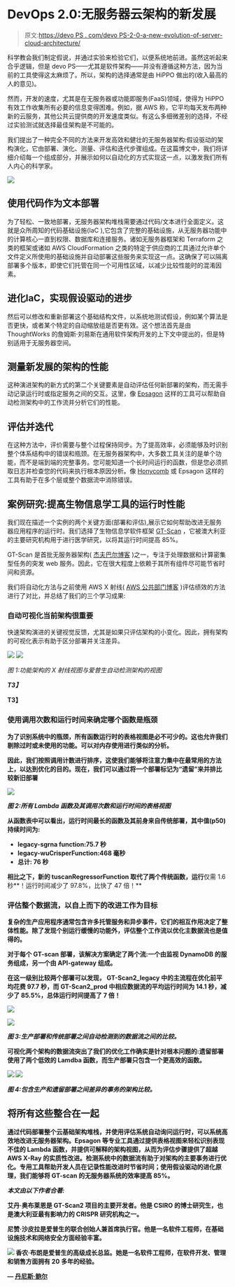 # DevOps 2.0:无服务器云架构的新发展

> 原文:[https://devo PS . com/devo PS-2-0-a-new-evolution-of-server-cloud-architecture/](https://devops.com/devops-2-0-a-new-evolution-of-serverless-cloud-architecture/)

科学教会我们制定假说，并通过实验来检验它们，以便系统地前进。虽然这听起来合乎逻辑，但是 devo PS——尤其是软件架构——并没有遵循这种方法，因为当前的工具使得这太麻烦了。所以，架构的选择通常是由 HiPPO 做出的(收入最高的人的意见)。

然而，开发的速度，尤其是在无服务器或功能即服务(FaaS)领域，使得为 HiPPO 有效工作收集所有必要的信息变得困难。例如，据 AWS 称，它平均每天发布两种新的云服务，其他公共云提供商的开发速度类似。有这么多细微差别的选择，不经过实验测试就选择最佳架构是不可能的。

我们提出了一种完全不同的方法来开发高效和健壮的无服务器架构:假设驱动的架构演化，它由部署、演化、测量、评估和迭代步骤组成。在这篇博文中，我们将详细介绍每一个组成部分，并展示如何以自动化的方式实现这一点，以激发我们所有人内心的科学家。

![](../Images/52ec4f18fe87918978239afa925001c9.png)

## **使用代码作为文本部署**

为了轻松、一致地部署，无服务器架构堆栈需要通过代码/文本进行全面定义。这就是众所周知的代码基础设施(IaC ),它包含了完整的基础设施，从无服务器功能中的计算核心一直到权限、数据库和连接服务。诸如无服务器框架和 Terraform 之类的框架或诸如 AWS CloudFormation 之类的特定于供应商的工具通过允许单个文件定义所使用的基础设施并自动部署这些服务来实现这一点。这确保了可以隔离部署多个版本，即使它们托管在同一个可用性区域，以减少比较性能时的混淆因素。

## **进化**IaC，实现假设驱动的进步

然后可以修改和重新部署这个基础结构文件，以系统地测试假设，例如某个算法是否更快，或者某个特定的自动缩放组是否更有效。这个想法首先是由 ThoughtWorks 的詹姆斯·刘易斯在通用软件架构开发的上下文中提出的，但是特别适用于无服务器空间。

## 测量新发展的架构的性能

这种演进架构的新方式的第二个关键要素是自动评估任何新部署的架构，而无需手动记录运行时或指定服务之间的交互。这里，像 [Epsagon](https://epsagon.com) 这样的工具可以帮助自动检测架构中的工作流并分析它们的性能。

## **评估**并迭代

在这种方法中，评价需要与整个过程保持同步。为了提高效率，必须能够及时识别整个体系结构中的错误和瓶颈。在无服务器架构中，大多数工具关注的是单个功能，而不是端到端的完整事务。您可能知道一个长时间运行的函数，但是您必须抓取日志并检查您的代码来执行根本原因分析。像 [Honycomb](https://www.honeycomb.io/) 或 Epsagon 这样的工具有助于在多个层或整个数据流中消除错误。

## **案例研究:提高生物信息学工具的运行时性能**

我们现在描述一个实例的两个关键方面(部署和评估),展示它如何帮助改进无服务器应用程序的运行时。我们选择了生物信息学软件框架 [GT-Scan](https://www.gt-scan.net/) ，它被澳大利亚的主要研究机构用于进行医学研究，以将其运行时间提高 85%。

GT-Scan 是首批无服务器架构( [杰夫巴尔博客](https://aws.amazon.com/blogs/aws/genome-engineering-applications-early-adopters-of-the-cloud/) )之一，专注于处理数据和计算密集型任务的突发 web 服务。因此，它在很大程度上依赖于其所有组件尽可能节省时间和资源。

我们将自动化方法与之前使用 AWS X 射线( [AWS 公共部门博客](https://aws.amazon.com/blogs/publicsector/faster-genome-search-via-aws-x-ray/) )评估绩效的方法进行了对比，并总结了我们的三个学习成果:

### **自动可视化当前架构很重要** 

快速架构演进的关键视觉反馈，尤其是如果只评估架构的小变化。因此，拥有架构的可视化表示有助于区分部署并关注差异。

![](../Images/8cb19f8242d1df85f125bae38f166fd2.png) ![](../Images/7e2d1d3448cc18f64be425f59e01f72e.png)

*图 1:功能架构的 X 射线视图与爱普生自动检测架构的视图*

***T3】***

****T3】****

### ****使用调用次数和运行时间来确定哪个函数是瓶颈****

**为了识别系统中的瓶颈，所有函数运行时的表格视图是必不可少的。这也允许我们剔除过时或未使用的功能。可以对内存使用进行类似的分析。**

**因此，我们按照调用计数进行排序，这使我们能够将注意力集中在最常用的方法上，以达到优化的目的。现在，我们可以通过将一个部署标记为“遗留”来并排比较新旧部署**

**![](../Images/473c59fd10262f1d76a601ebb7fb7a26.png)**

***图 2:所有 Lambda 函数及其调用次数和运行时间的表格视图***

**从函数表中可以看出，运行时间最长的函数及其前身来自传统部署，其中值(p50)持续时间为:**

*   ****legacy-sgrna function**:75.7 秒**
*   ****legacy-wuCrisperFunction**:468 毫秒**
*   **总计: 76 秒**

**相比之下，新的 **tuscanRegressorFunction** 取代了两个传统函数，运行**仅需 1.6 秒**！运行时间减少了 97.8%，比快了 47 倍！**

### ****评估整个数据流，以自上而下的改进工作为目标****

**复杂的生产应用程序通常包含许多托管服务和异步事件，它们的相互作用决定了整体性能。除了发现个别运行缓慢的功能外，评估整个工作流以优化主数据流也是值得的。**

**对于每个 GT-scan 部署，该解决方案确定了两个流:一个由监视 DynamoDB 的服务组成，另一个由 API-gateway 组成。**

**在这一级别比较两个部署可以发现， **GT-Scan2_legacy** 中的主流程在优化前平均花费 97.7 秒，而 **GT-Scan2_prod** 中相应数据流的平均运行时间为 14.1 秒，减少了 85.5%，总体运行时间提高了 7 倍！**

**![](../Images/48aefd15caa456a38d4874425567f164.png)**

**![](../Images/fa3de4028f63c508839a6b8f5bee492c.png)**

***图 3:生产部署和传统部署之间自动检测到的数据流之间的比较。***

**可视化两个架构的数据流突出了我们的优化工作确实是针对根本问题的:遗留部署使用了两个低效的 Lamdba 函数，而生产部署只包含一个更高效的函数。**

**![](../Images/7f89f2c75dfa237fca1e14ed0cc2a721.png) ![](../Images/da32ac04ad648e0975f20afb23fefeae.png)**

***图 4:包含生产和遗留部署之间差异的事务的架构比较。***

## ****将所有这些整合在一起****

**通过代码部署整个云基础架构堆栈，并使用评估系统自动询问运行时，可以系统高效地改进无服务器架构。Epsagon 等专业工具通过提供表格视图来轻松识别表现不佳的 Lambda 函数，并提供可解释的架构视图，从而为评估步骤提供了超越 AWS X-Ray 的实质性改进。检测系统中的数据流有助于对架构的主要事务进行优化。专用工具帮助开发人员在记录性能改进时节省时间；使用假设驱动的进化原理，我们能够将 GT-scan 的无服务器系统的效率提高 85%。**

***本文由以下作者合著:***

**艾丹·奥布莱恩是 GT-Scan2 项目的主要开发者。他是 CSIRO 的博士研究生，也是澳大利亚最有影响力的 CRISPR 研究机构之一。**

**尼赞·沙皮拉是爱普生的联合创始人兼首席执行官。他是一名软件工程师，在基础设施技术和网络安全方面经验丰富。**

**![](../Images/b6ca1517cd804a1df22b8463da78fa8d.png) **香农·布朗**是爱普生的高级成长总监。她是一名软件工程师，在软件开发、管理和销售方面拥有 20 多年的经验。**

**— [丹尼斯·鲍尔](https://devops.com/author/denis-bauer/)**